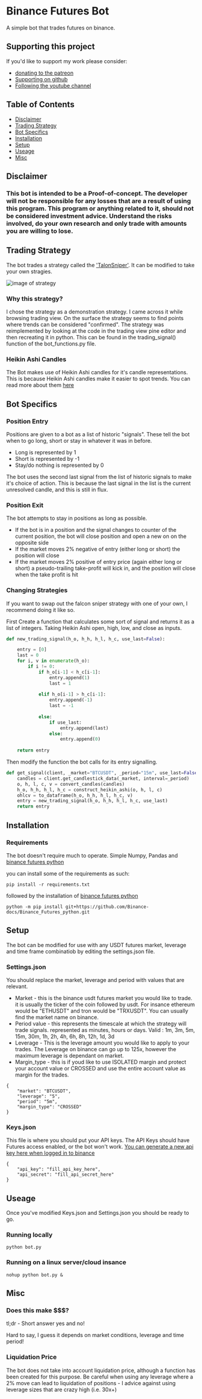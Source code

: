 # Binance Futures Bot

A simple bot that trades futures on binance.

## Supporting this project
If you'd like to support my work please consider: 

* [donating to the patreon](https://www.patreon.com/SingularitAI)
* [Supporting on github](https://github.com/sponsors/hephyrius)
* [Following the youtube channel](https://www.youtube.com/channel/UCamWRprZmZ02TJAvGCCZzYg)

## Table of Contents  
* [Disclaimer](#Disclaimer)  
* [Trading Strategy](#Trading-Strategy)  
* [Bot Specifics](#Bot-Specifics)  
* [Installation](#Installation)  
* [Setup](#Setup)  
* [Useage](#Useage)  
* [Misc](#Misc)  

## Disclaimer

### This bot is intended to be a Proof-of-concept. The developer will not be responsible for any losses that are a result of using this program. This program or anything related to it, should not be considered investment advice. Understand the risks involved, do your own research and only trade with amounts you are willing to lose. 

## Trading Strategy

The bot trades a strategy called the ['TalonSniper'](https://www.tradingview.com/script/Kt8v4HcD-Talon-Sniper-v1/). It can be modified to take your own stragies.

![image of strategy](https://github.com/Hephyrius/binance_futures_bot/blob/main/images/talon_chart.png)

### Why this strategy?

I chose the strategy as a demonstration strategy. I came across it while browsing trading view. On the surface the strategy seems to find points where trends can be considered "confirmed". The strategy was reimplemented by looking at the code in the trading view pine editor and then recreating it in python. This can be found in the trading_signal() function of the bot_functions.py file.

### Heikin Ashi Candles

The Bot makes use of Heikin Ashi candles for it's candle representations. This is because Heikin Ashi candles make it easier to spot trends. You can read more about them [here](https://www.investopedia.com/terms/h/heikinashi.asp)

## Bot Specifics

### Position Entry

Positions are given to a bot as a list of historic "signals". These tell the bot when to go long, short or stay in whatever it was in before. 

* Long is represented by 1
* Short is represented by -1
* Stay/do nothing is represented by 0

The bot uses the second last signal from the list of historic signals to make it's choice of action. This is because the last signal in the list is the current unresolved candle, and this is still in flux. 

### Position Exit
The bot attempts to stay in positions as long as possible.

* If the bot is in a position and the signal changes to counter of the current position, the bot will close position and open a new on on the opposite side
* If the market moves 2% negative of entry (either long or short) the position will close
* If the market moves 2% positive of entry price (again either long or short) a pseudo-trailing take-profit will kick in, and the position will close when the take profit is hit

### Changing Strategies

If you want to swap out the falcon sniper strategy with one of your own, I recommend doing it like so.

First Create a function that calculates some sort of signal and returns it as a list of integers. Taking Heikin Ashi open, high, low, and close as inputs.

``` python
def new_trading_signal(h_o, h_h, h_l, h_c, use_last=False):

    entry = [0]
    last = 0
    for i, v in enumerate(h_o):
        if i != 0:
            if h_o[i-1] < h_c[i-1]:
                entry.append(1)
                last = 1
            
            elif h_o[i-1] > h_c[i-1]:
                entry.append(-1)
                last = -1
            
            else:
                if use_last:
                    entry.append(last)
                else:
                    entry.append(0)
    
    return entry
```

Then modify the function the bot calls for its entry signalling.

``` python
def get_signal(client, _market="BTCUSDT", _period="15m", use_last=False):
    candles = client.get_candlestick_data(_market, interval=_period)
    o, h, l, c, v = convert_candles(candles)
    h_o, h_h, h_l, h_c = construct_heikin_ashi(o, h, l, c)
    ohlcv = to_dataframe(h_o, h_h, h_l, h_c, v)
    entry = new_trading_signal(h_o, h_h, h_l, h_c, use_last)
    return entry
```

## Installation

### Requirements

The bot doesn't require much to operate. Simple Numpy, Pandas and [binance futures python](https://github.com/Binance-docs/Binance_Futures_python)

you can install some of the requirements as such:

```
pip install -r requirements.txt
```

followed by the installation of [binance futures python](https://github.com/Binance-docs/Binance_Futures_python)

```
python -m pip install git+https://github.com/Binance-docs/Binance_Futures_python.git

```

## Setup

The bot can be modified for use with any USDT futures market, leverage and time frame combinatiob by editing the settings.json file. 

### Settings.json

You should replace the market, leverage and period with values that are relevant.

* Market - this is the binance usdt futures market you would like to trade. it is usually the ticker of the coin followed by usdt. For insance ethereum would be "ETHUSDT" and tron would be "TRXUSDT". You can usually find the market name on binance.
* Period value - this represents the timescale at which the strategy will trade signals. represented as minutes, hours or days. Valid : 1m, 3m, 5m, 15m, 30m, 1h, 2h, 4h, 6h, 8h, 12h, 1d, 3d
* Leverage - This is the leverage amount you would like to apply to your trades. The Leverage on binance can go up to 125x, however the maximum leverage is dependant on market.
* Margin_type - this is if youd like to use ISOLATED margin and protect your account value or CROSSED and use the entire account value as margin for the trades.
```
{
	"market": "BTCUSDT",
	"leverage": "5",
	"period": "5m",
	"margin_type": "CROSSED"
}
```

### Keys.json

This file is where you should put your API keys. The API Keys should have Futures access enabled, or the bot won't work. [You can generate a new api key here when logged in to binance](https://www.binance.com/en/my/settings/api-management)

```
{
	"api_key": "fill_api_key_here",
	"api_secret": "fill_api_secret_here"
}
```


## Useage

Once you've modified Keys.json and Settings.json you should be ready to go.

### Running locally

```
python bot.py
```

### Running on a linux server/cloud insance

```
nohup python bot.py &
```

## Misc

### Does this make $$$?

tl;dr - Short answer yes and no!

Hard to say, I guess it depends on market conditions, leverage and time period! 

### Liquidation Price

The bot does not take into account liquidation price, although a function has been created for this purpose. Be careful when using any leverage where a 2% move can lead to liquidation of positions - I advice against using leverage sizes that are crazy high (i.e. 30x+)
